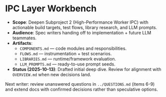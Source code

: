 # IPC Layer Workbench

- **Scope**: Deepen Subproject 2 (High-Performance Worker IPC) with actionable build targets, test flows, library research, and LLM prompts.
- **Audience**: Spec writers handing off to implementation + future LLM teammates.
- **Artifacts**:
  - `COMPONENTS.md` — code modules and responsibilities.
  - `FLOWS.md` — instrumentation + test scenarios.
  - `LIBRARIES.md` — runtime/framework evaluation.
  - `LLM_PROMPTS.md` — ready-to-use prompt seeds.
- **Status (2025-10-13)**: Drafted initial deep dive. Review for alignment with `OVERVIEW.md` when new decisions land.

Next writer: review unanswered questions in `../QUESTIONS.md` (items 6-9) and extend docs with confirmed decisions rather than speculative options.
